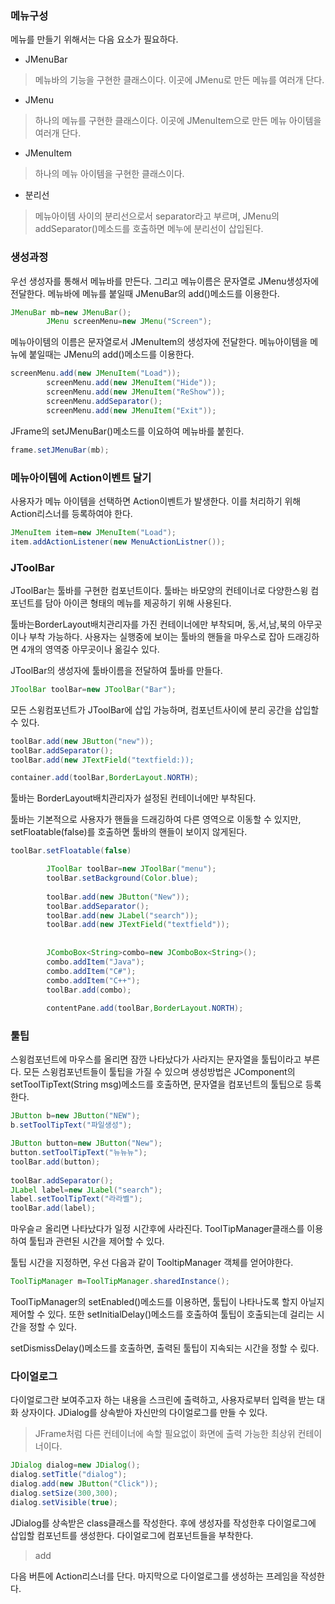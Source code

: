### 메뉴구성
메뉴를 만들기 위해서는 다음 요소가 필요하다.

* JMenuBar
> 메뉴바의 기능을 구현한 클래스이다. 이곳에 JMenu로 만든 메뉴를 여러개 단다.
* JMenu
> 하나의 메뉴를 구현한 클래스이다. 이곳에 JMenuItem으로 만든 메뉴 아이템을 여러개 단다.
* JMenuItem
> 하나의 메뉴 아이템을 구현한 클래스이다.
* 분리선
> 메뉴아이템 사이의 분리선으로서 separator라고 부르며, JMenu의 addSeparator()메소드를 호출하면 메누에 분리선이 삽입된다.



### 생성과정

우선 생성자를 통해서 메뉴바를 만든다.
그리고 메뉴이름은 문자열로 JMenu생성자에 전달한다. 메뉴바에 메뉴를 붙일때 JMenuBar의 add()메소드를 이용한다.
```java
JMenuBar mb=new JMenuBar();
		JMenu screenMenu=new JMenu("Screen");
```

메뉴아이템의 이름은 문자열로서 JMenuItem의 생성자에 전달한다.
메뉴아이템을 메뉴에 붙일때는 JMenu의 add()메소드를 이용한다.

```java
screenMenu.add(new JMenuItem("Load"));
		screenMenu.add(new JMenuItem("Hide"));
		screenMenu.add(new JMenuItem("ReShow"));
		screenMenu.addSeparator();
		screenMenu.add(new JMenuItem("Exit"));
```

JFrame의 setJMenuBar()메소드를 이요하여 메뉴바를 붙힌다.
```java
frame.setJMenuBar(mb);
```

### 메뉴아이템에 Action이벤트 달기

사용자가 메뉴 아이템을 선택하면 Action이벤트가 발생한다.
이를 처리하기 위해 Action리스너를 등록하여야 한다.

```java
JMenuItem item=new JMenuItem("Load");
item.addActionListener(new MenuActionListner());
```


### JToolBar
JToolBar는 툴바를 구현한 컴포넌트이다.
툴바는 바모양의 컨테이너로 다양한스윙 컴포넌트를 담아 아이콘 형태의 메뉴를 제공하기 위해 사용된다.

툴바는BorderLayout배치관리자를 가진 컨테이너에만 부착되며, 동,서,남,북의 아무곳이나 부착 가능하다.
사용자는 실행중에 보이는 툴바의 핸들을 마우스로 잡아 드래깅하면 4개의 영역중 아무곳이나 옮길수 있다.

JToolBar의 생성자에 툴바이름을 전달하여 툴바를 만들다.
```java
JToolBar toolBar=new JToolBar("Bar");
```

모든 스윙컴포넌트가 JToolBar에 삽입 가능하며, 컴포넌트사이에 분리 공간을 삽입할 수 있다.
```java
toolBar.add(new JButton("new"));
toolBar.addSeparator();
toolBar.add(new JTextField("textfield:));
```

```java
container.add(toolBar,BorderLayout.NORTH);
```
툴바는 BorderLayout배치관리자가 설정된 컨테이너에만 부착된다.

툴바는 기본적으로 사용자가 핸들을 드래깅하여 다른 영역으로 이동할 수 있지만,
setFloatable(false)를 호출하면 툴바의 핸들이 보이지 않게된다.
```java
toolBar.setFloatable(false)
```

```java
		JToolBar toolBar=new JToolBar("menu");
		toolBar.setBackground(Color.blue);
		
		toolBar.add(new JButton("New"));
		toolBar.addSeparator();
		toolBar.add(new JLabel("search"));
		toolBar.add(new JTextField("textfield"));
		
		
		JComboBox<String>combo=new JComboBox<String>();
		combo.addItem("Java");
		combo.addItem("C#");
		combo.addItem("C++");
		toolBar.add(combo);
		
		contentPane.add(toolBar,BorderLayout.NORTH);
```


### 툴팁
스윙컴포넌트에 마우스를 올리면 잠깐 나타났다가 사라지는 문자열을 툴팁이라고 부른다.
모든 스윙컴포넌트들이 툴팁을 가질 수 있으며 생성방법은
JComponent의 setToolTipText(String msg)메소드를 호출하면, 문자열을 컴포넌트의 툴팁으로 등록한다.

```java
JButton b=new JButton("NEW");
b.setToolTipText("파일생성");
```

```java
JButton button=new JButton("New");
button.setToolTipText("뉴뉴뉴");
toolBar.add(button);
		
toolBar.addSeparator();
JLabel label=new JLabel("search");
label.setToolTipText("라라벨");
toolBar.add(label);
```

마우슬ㄹ 올리면 나타났다가 일정 시간후에 사라진다.
ToolTipManager클래스를 이용하여 툴팁과 관련된 시간을 제어할 수 있다.

툴팁 시간을 지정하면, 우선 다음과 같이 TooltipManager 객체를 얻어야한다.
```java
ToolTipManager m=ToolTipManager.sharedInstance();
```

ToolTipManager의 setEnabled()메소드를 이용하면, 툴팁이 나타나도록 할지 아닐지 제어할 수 있다.
또한 setInitialDelay()메소드를 호출하여 툴팁이 호출되는데 걸리는 시간을 
정할 수 있다.

setDismissDelay()메소드를 호출하면, 출력된 툴팁이 지속되는 시간을 정할 수 맀다.




### 다이얼로그
다이얼로그란 보여주고자 하는 내용을 스크린에 출력하고, 사용자로부터 입력을 받는 대화 상자이다.
JDialog를 상속받아 자신만의 다이얼로그를 만들 수 있다.
> JFrame처럼 다른 컨테이너에 속할 필요없이 화면에 출력 가능한 최상위 컨테이너이다.

```java
JDialog dialog=new JDialog();
dialog.setTitle("dialog");
dialog.add(new JButton("Click"));
dialog.setSize(300,300);
dialog.setVisible(true);
```

JDialog를 상속받은 class클래스를 작성한다.
후에 생성자를 작성한후 다이얼로그에 삽입할 컴포넌트를 생성한다.
다이얼로그에 컴포넌트들을 부착한다.
> add

다음 버튼에 Action리스너를 단다.
마지막으로 다이얼로그를 생성하는 프레임을 작성한다.
